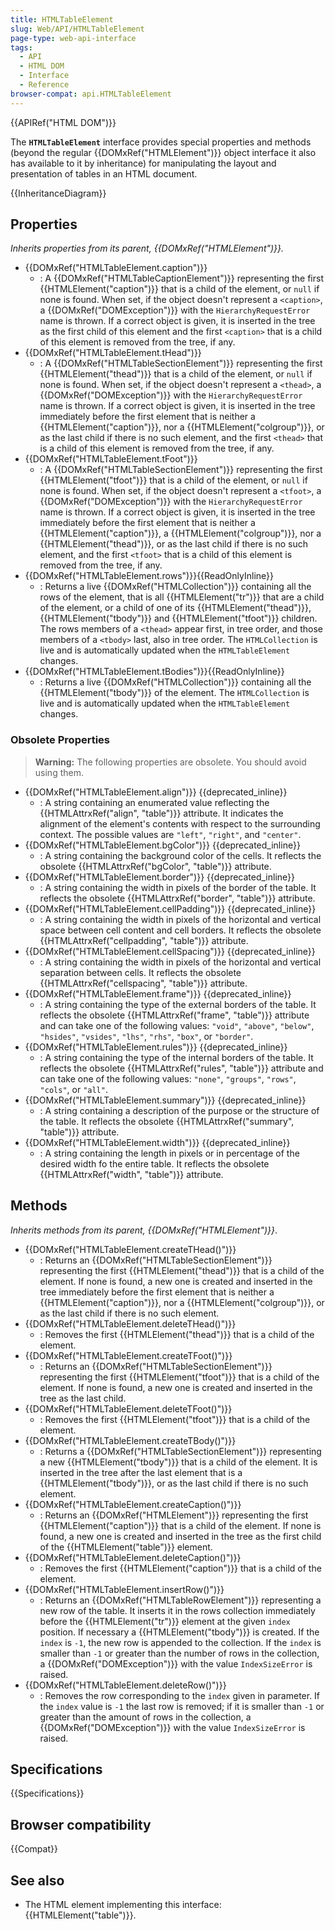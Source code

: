 ```yaml
---
title: HTMLTableElement
slug: Web/API/HTMLTableElement
page-type: web-api-interface
tags:
  - API
  - HTML DOM
  - Interface
  - Reference
browser-compat: api.HTMLTableElement
---
```

{{APIRef("HTML DOM")}}

The **`HTMLTableElement`** interface provides special properties and methods (beyond the regular {{DOMxRef("HTMLElement")}} object interface it also has available to it by inheritance) for manipulating the layout and presentation of tables in an HTML document.

{{InheritanceDiagram}}

## Properties

_Inherits properties from its parent, {{DOMxRef("HTMLElement")}}._

- {{DOMxRef("HTMLTableElement.caption")}}
  - : A {{DOMxRef("HTMLTableCaptionElement")}} representing the first {{HTMLElement("caption")}} that is a child of the element, or `null` if none is found. When set, if the object doesn't represent a `<caption>`, a {{DOMxRef("DOMException")}} with the `HierarchyRequestError` name is thrown. If a correct object is given, it is inserted in the tree as the first child of this element and the first `<caption>` that is a child of this element is removed from the tree, if any.
- {{DOMxRef("HTMLTableElement.tHead")}}
  - : A {{DOMxRef("HTMLTableSectionElement")}} representing the first {{HTMLElement("thead")}} that is a child of the element, or `null` if none is found. When set, if the object doesn't represent a `<thead>`, a {{DOMxRef("DOMException")}} with the `HierarchyRequestError` name is thrown. If a correct object is given, it is inserted in the tree immediately before the first element that is neither a {{HTMLElement("caption")}}, nor a {{HTMLElement("colgroup")}}, or as the last child if there is no such element, and the first `<thead>` that is a child of this element is removed from the tree, if any.
- {{DOMxRef("HTMLTableElement.tFoot")}}
  - : A {{DOMxRef("HTMLTableSectionElement")}} representing the first {{HTMLElement("tfoot")}} that is a child of the element, or `null` if none is found. When set, if the object doesn't represent a `<tfoot>`, a {{DOMxRef("DOMException")}} with the `HierarchyRequestError` name is thrown. If a correct object is given, it is inserted in the tree immediately before the first element that is neither a {{HTMLElement("caption")}}, a {{HTMLElement("colgroup")}}, nor a {{HTMLElement("thead")}}, or as the last child if there is no such element, and the first `<tfoot>` that is a child of this element is removed from the tree, if any.
- {{DOMxRef("HTMLTableElement.rows")}}{{ReadOnlyInline}}
  - : Returns a live {{DOMxRef("HTMLCollection")}} containing all the rows of the element, that is all {{HTMLElement("tr")}} that are a child of the element, or a child of one of its {{HTMLElement("thead")}}, {{HTMLElement("tbody")}} and {{HTMLElement("tfoot")}} children. The rows members of a `<thead>` appear first, in tree order, and those members of a `<tbody>` last, also in tree order. The `HTMLCollection` is live and is automatically updated when the `HTMLTableElement` changes.
- {{DOMxRef("HTMLTableElement.tBodies")}}{{ReadOnlyInline}}
  - : Returns a live {{DOMxRef("HTMLCollection")}} containing all the {{HTMLElement("tbody")}} of the element. The `HTMLCollection` is live and is automatically updated when the `HTMLTableElement` changes.

### Obsolete Properties

> **Warning:** The following properties are obsolete.  You should avoid using them.

- {{DOMxRef("HTMLTableElement.align")}} {{deprecated_inline}}
  - : A string containing an enumerated value reflecting the {{HTMLAttrxRef("align", "table")}} attribute. It indicates the alignment of the element's contents with respect to the surrounding context. The possible values are `"left"`, `"right"`, and `"center"`.
- {{DOMxRef("HTMLTableElement.bgColor")}} {{deprecated_inline}}
  - : A string containing the background color of the cells. It reflects the obsolete {{HTMLAttrxRef("bgColor", "table")}} attribute.
- {{DOMxRef("HTMLTableElement.border")}} {{deprecated_inline}}
  - : A string containing the width in pixels of the border of the table. It reflects the obsolete {{HTMLAttrxRef("border", "table")}} attribute.
- {{DOMxRef("HTMLTableElement.cellPadding")}} {{deprecated_inline}}
  - : A string containing the width in pixels of the horizontal and vertical space between cell content and cell borders. It reflects the obsolete {{HTMLAttrxRef("cellpadding", "table")}} attribute.
- {{DOMxRef("HTMLTableElement.cellSpacing")}} {{deprecated_inline}}
  - : A string containing the width in pixels of the horizontal and vertical separation between cells. It reflects the obsolete {{HTMLAttrxRef("cellspacing", "table")}} attribute.
- {{DOMxRef("HTMLTableElement.frame")}} {{deprecated_inline}}
  - : A string containing the type of the external borders of the table. It reflects the obsolete {{HTMLAttrxRef("frame", "table")}} attribute and can take one of the following values: `"void"`, `"above"`, `"below"`, `"hsides"`, `"vsides"`, `"lhs"`, `"rhs"`, `"box"`, or `"border"`.
- {{DOMxRef("HTMLTableElement.rules")}} {{deprecated_inline}}
  - : A string containing the type of the internal borders of the table. It reflects the obsolete {{HTMLAttrxRef("rules", "table")}} attribute and can take one of the following values: `"none"`, `"groups"`, `"rows"`, `"cols"`, or `"all"`.
- {{DOMxRef("HTMLTableElement.summary")}} {{deprecated_inline}}
  - : A string containing a description of the purpose or the structure of the table. It reflects the obsolete {{HTMLAttrxRef("summary", "table")}} attribute.
- {{DOMxRef("HTMLTableElement.width")}} {{deprecated_inline}}
  - : A string containing the length in pixels or in percentage of the desired width fo the entire table. It reflects the obsolete {{HTMLAttrxRef("width", "table")}} attribute.

## Methods

_Inherits methods from its parent, {{DOMxRef("HTMLElement")}}_.

- {{DOMxRef("HTMLTableElement.createTHead()")}}
  - : Returns an {{DOMxRef("HTMLTableSectionElement")}} representing the first {{HTMLElement("thead")}} that is a child of the element. If none is found, a new one is created and inserted in the tree immediately before the first element that is neither a {{HTMLElement("caption")}}, nor a {{HTMLElement("colgroup")}}, or as the last child if there is no such element.
- {{DOMxRef("HTMLTableElement.deleteTHead()")}}
  - : Removes the first {{HTMLElement("thead")}} that is a child of the element.
- {{DOMxRef("HTMLTableElement.createTFoot()")}}
  - : Returns an {{DOMxRef("HTMLTableSectionElement")}} representing the first {{HTMLElement("tfoot")}} that is a child of the element. If none is found, a new one is created and inserted in the tree as the last child.
- {{DOMxRef("HTMLTableElement.deleteTFoot()")}}
  - : Removes the first {{HTMLElement("tfoot")}} that is a child of the element.
- {{DOMxRef("HTMLTableElement.createTBody()")}}
  - : Returns a {{DOMxRef("HTMLTableSectionElement")}} representing a new {{HTMLElement("tbody")}} that is a child of the element. It is inserted in the tree after the last element that is a {{HTMLElement("tbody")}}, or as the last child if there is no such element.
- {{DOMxRef("HTMLTableElement.createCaption()")}}
  - : Returns an {{DOMxRef("HTMLElement")}} representing the first {{HTMLElement("caption")}} that is a child of the element. If none is found, a new one is created and inserted in the tree as the first child of the {{HTMLElement("table")}} element.
- {{DOMxRef("HTMLTableElement.deleteCaption()")}}
  - : Removes the first {{HTMLElement("caption")}} that is a child of the element.
- {{DOMxRef("HTMLTableElement.insertRow()")}}
  - : Returns an {{DOMxRef("HTMLTableRowElement")}} representing a new row of the table. It inserts it in the rows collection immediately before the {{HTMLElement("tr")}} element at the given `index` position. If necessary a {{HTMLElement("tbody")}} is created. If the `index` is `-1`, the new row is appended to the collection. If the `index` is smaller than `-1` or greater than the number of rows in the collection, a {{DOMxRef("DOMException")}} with the value `IndexSizeError` is raised.
- {{DOMxRef("HTMLTableElement.deleteRow()")}}
  - : Removes the row corresponding to the `index` given in parameter. If the `index` value is `-1` the last row is removed; if it is smaller than `-1` or greater than the amount of rows in the collection, a {{DOMxRef("DOMException")}} with the value `IndexSizeError` is raised.

## Specifications

{{Specifications}}

## Browser compatibility

{{Compat}}

## See also

- The HTML element implementing this interface: {{HTMLElement("table")}}.
